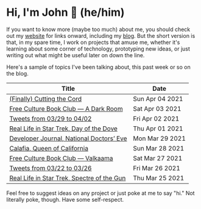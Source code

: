 # Hi, I'm John 👋 (he/him)

If you want to know more (maybe too much) about me, you should check out my [website](https://john.colagioia.net/) for links onward, including my [blog](https://john.colagioia.net/blog).  But the short version is that, in my spare time, I work on projects that amuse me, whether it's learning about some corner of technology, prototyping new ideas, or just writing out what might be useful later on down the line.

Here's a sample of topics I've been talking about, this past week or so on the blog.

|Title|Date|
|-----|-------|
|[(Finally) Cutting the Cord](https://john.colagioia.net/blog/2021/04/04/cord-cut.html)|Sun Apr 04 2021|
|[Free Culture Book Club — A Dark Room](https://john.colagioia.net/blog/2021/04/03/darkroom.html)|Sat Apr 03 2021|
|[Tweets from 03/29 to 04/02](https://john.colagioia.net/blog/media/2021/04/02/week.html)|Fri Apr 02 2021|
|[Real Life in Star Trek, Day of the Dove](https://john.colagioia.net/blog/2021/04/01/dove.html)|Thu Apr 01 2021|
|[Developer Journal, National Doctors’ Eve](https://john.colagioia.net/blog/2021/03/29/doctors.html)|Mon Mar 29 2021|
|[Calafia, Queen of California](https://john.colagioia.net/blog/2021/03/28/calafia.html)|Sun Mar 28 2021|
|[Free Culture Book Club — Valkaama](https://john.colagioia.net/blog/2021/03/27/valkaama.html)|Sat Mar 27 2021|
|[Tweets from 03/22 to 03/26](https://john.colagioia.net/blog/media/2021/03/26/week.html)|Fri Mar 26 2021|
|[Real Life in Star Trek, Spectre of the Gun](https://john.colagioia.net/blog/2021/03/25/spectre.html)|Thu Mar 25 2021|

Feel free to suggest ideas on any project or just poke at me to say "hi." Not literally poke, though. Have some self-respect.
